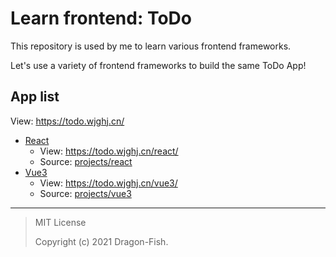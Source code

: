 # Learn frontend: ToDo

This repository is used by me to learn various frontend frameworks.

Let's use a variety of frontend frameworks to build the same ToDo App!

## App list

View: <https://todo.wjghj.cn/>

- [React](https://reactjs.org/)
  - View: <https://todo.wjghj.cn/react/>
  - Source: [projects/react](projects/react)
- [Vue3](https://v3.vuejs.org/)
  - View: <https://todo.wjghj.cn/vue3/>
  - Source: [projects/vue3](projects/vue3)

---

> MIT License
>
> Copyright (c) 2021 Dragon-Fish.
